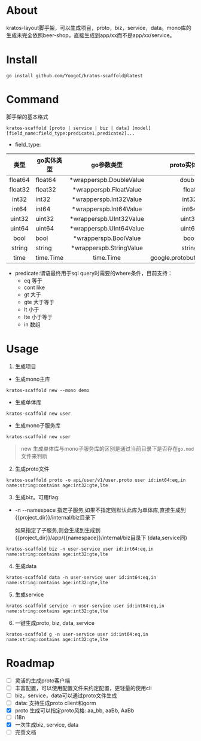# About

kratos-layout脚手架，可以生成项目，proto，biz，service，data。mono库的生成未完全依照beer-shop，直接生成到app/xx而不是app/xx/service。

# Install

```shell
go install github.com/YoogoC/kratos-scaffold@latest
```

# Command

脚手架的基本格式

```
kratos-scaffold [proto | service | biz | data] [model] [field_name:field_type:predicate1,predicate2]...
```

- field_type:

| 类型    | go实体类型 | go参数类型             |             proto实体类型             | proto参数类型 |
| :-----: | ------ |:------------------:|:---------------------------------:|:---------:|
| float64 |float64| *wrapperspb.DoubleValue |              double               |     google.protobuf.DoubleValue      |
| float32 |float32| *wrapperspb.FloatValue |               float               |      google.protobuf.FloatValue     |
| int32 |int32| *wrapperspb.Int32Value |               int32               |          google.protobuf.Int32Value |
| int64 |int64| *wrapperspb.Int64Value |               int64               |          google.protobuf.Int64Value |
| uint32  |uint32| *wrapperspb.UInt32Value |              uint32               |      google.protobuf.UInt32Value     |
| uint64  |uint64| *wrapperspb.UInt64Value |              uint64               |      google.protobuf.UInt64Value     |
| bool  |bool| *wrapperspb.BoolValue |               bool                |         google.protobuf.BoolValue  |
| string|string| *wrapperspb.StringValue |              string               |      google.protobuf.StringValue     |
| time |time.Time| time.Time          |       google.protobuf.Timestamp   |  google.protobuf.Timestamp         |


- predicate:谓语最终用于sql query时需要的where条件，目前支持：
  - eq 等于
  - cont like
  - gt 大于
  - gte 大于等于
  - lt 小于
  - lte 小于等于
  - in 数组

# Usage

1. 生成项目

- 生成mono主库

```shell
kratos-scaffold new --mono demo
```

 - 生成单体库

```shell
kratos-scaffold new user
```

 - 生成mono子服务库

```shell
kratos-scaffold new user
```

> new 生成单体库与mono子服务库的区别是通过当前目录下是否存在`go.mod`文件来判断

2. 生成proto文件
```shell
kratos-scaffold proto -o api/user/v1/user.proto user id:int64:eq,in name:string:contains age:int32:gte,lte
```

3. 生成biz。可用flag:
- -n --namespace 指定子服务,如果不指定则默认此库为单体库,直接生成到{{project_dir}}/internal/biz目录下

  如果指定了子服务,则会生成到生成到{{project_dir}}/app/{{namespace}}/internal/biz目录下
  (data,service同)

```shell
kratos-scaffold biz -n user-service user id:int64:eq,in name:string:contains age:int32:gte,lte
```

4. 生成data
```shell
kratos-scaffold data -n user-service user id:int64:eq,in name:string:contains age:int32:gte,lte
```

5. 生成service
```shell
kratos-scaffold service -n user-service user id:int64:eq,in name:string:contains age:int32:gte,lte
```

6. 一键生成proto, biz, data, service
```shell
kratos-scaffold g -n user-service user id:int64:eq,in name:string:contains age:int32:gte,lte
```

# Roadmap

- [ ] 灵活的生成proto客户端
- [ ] 丰富配置，可以使用配置文件来约定配置，更轻量的使用cli
- [ ] biz，service，data可以通过proto文件生成
- [ ] data: 支持生成proto client和gorm
- [x] proto 生成可以指定proto风格: aa_bb, aaBb, AaBb
- [ ] i18n
- [x] 一次生成biz, service, data
- [ ] 完善文档
